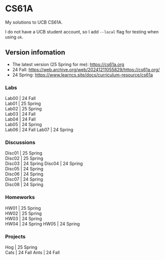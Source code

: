 # CS61A
My solutions to UCB CS61A. 

I do not have a UCB student account, so I add `--local` flag for testing when using `ok`.

## Version infomation
- The latest version (25 Spring for me): https://cs61a.org 
- 24 Fall: https://web.archive.org/web/20241211055829/https://cs61a.org/
- 24 Spring: https://www.learncs.site/docs/curriculum-resource/cs61a

### Labs
Lab00  | 24 Fall  
Lab01  | 25 Spring  
Lab02  | 25 Spring  
Lab03  | 24 Fall  
Lab04  | 24 Fall  
Lab05  | 24 Spring  
Lab06  | 24 Fall 
Lab07  | 24 Spring

### Discussions
Disc01 | 25 Spring  
Disc02 | 25 Spring  
Disc03 | 24 Spring 
Disc04 | 24 Spring  
Disc05 | 24 Spring  
Disc06 | 24 Spring  
Disc07 | 24 Spring  
Disc08 | 24 Spring  

### Homeworks
HW01   | 25 Spring  
HW02   | 25 Spring  
HW03   | 24 Spring  
HW04   | 24 Spring
HW05   | 24 Spring

### Projects
Hog    | 25 Spring  
Cats   | 24 Fall
Ants   | 24 Fall